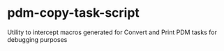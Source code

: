 # pdm-copy-task-script
Utility to intercept macros generated for Convert and Print PDM tasks for debugging purposes
